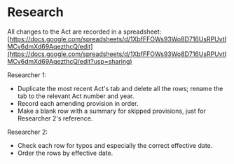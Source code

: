 # Research

All changes to the Act are recorded in a spreadsheet: [https://docs.google.com/spreadsheets/d/1XbfFFOWs93Wo8D716UsRPUvtIMCv6dmXd69AqezthcQ/edit](https://docs.google.com/spreadsheets/d/1XbfFFOWs93Wo8D716UsRPUvtIMCv6dmXd69AqezthcQ/edit?usp=sharing)

Researcher 1:

* Duplicate the most recent Act's tab and delete all the rows; rename the tab to the relevant Act number and year.
* Record each amending provision in order.
* Make a blank row with a summary for skipped provisions, just for Researcher 2's reference.

Researcher 2:

* Check each row for typos and especially the correct effective date.
* Order the rows by effective date.

